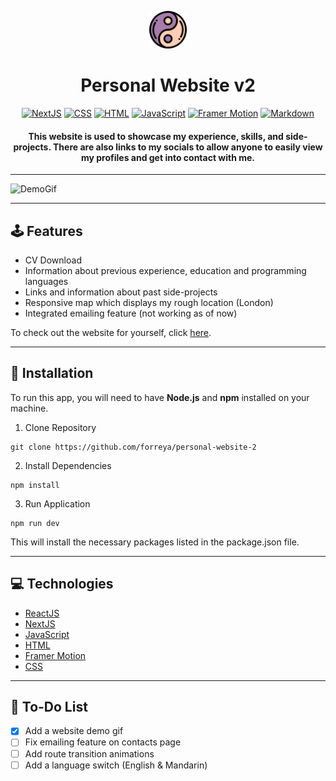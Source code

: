 <p align="center"><img alt="logo" src="https://github.com/forreya/personal-website-2/blob/main/logo.png" width="60px" /></p>
<h1 align="center">Personal Website v2</h1>

<p align="center">
  <a href="#"><img alt="NextJS" src="https://img.shields.io/badge/next.js-000000?style=for-the-badge&logo=nextdotjs&logoColor=white"></a>
  <a href="#"><img alt="CSS" src="https://img.shields.io/badge/CSS-239120?&style=for-the-badge&logo=css3&logoColor=white"></a>
  <a href="#"><img alt="HTML" src="https://img.shields.io/badge/HTML5-E34F26?style=for-the-badge&logo=html5&logoColor=white"></a>
  <a href="#"><img alt="JavaScript" src="https://img.shields.io/badge/JavaScript-323330?style=for-the-badge&logo=javascript&logoColor=F7DF1E"></a>
  <a href="#"><img alt="Framer Motion" src="https://img.shields.io/badge/Framer-black?style=for-the-badge&logo=framer&logoColor=blue"></a>
  <a href="#"><img alt="Markdown" src="https://img.shields.io/badge/Markdown-000000?style=for-the-badge&logo=markdown&logoColor=white"></a>
</p>

<h4 align="center">This website is used to showcase my experience, skills, and side-projects. There are also links to my socials to allow anyone to easily view my profiles and get into contact with me.</h4>

---

![DemoGif](https://github.com/forreya/personal-website-2/blob/main/demo.gif)

---

## 🕹️ Features

- CV Download
- Information about previous experience, education and programming languages
- Links and information about past side-projects
- Responsive map which displays my rough location (London)
- Integrated emailing feature (not working as of now)

To check out the website for yourself, click [here](https://forreya.vercel.app/).

---

## 💾 Installation

To run this app, you will need to have **Node.js** and **npm** installed on your machine.

1. Clone Repository

```
git clone https://github.com/forreya/personal-website-2
```

2. Install Dependencies

```
npm install 
```
    
3. Run Application

```
npm run dev
```

This will install the necessary packages listed in the package.json file.

---

## 💻 Technologies

- [ReactJS](https://reactjs.org/)
- [NextJS](https://nextjs.org/)
- [JavaScript](https://www.javascript.com/)
- [HTML](https://html.spec.whatwg.org/multipage/)
- [Framer Motion](https://www.framer.com/motion/)
- [CSS](https://devdocs.io/css/)

---

## 📝 To-Do List

- [x] Add a website demo gif
- [ ] Fix emailing feature on contacts page
- [ ] Add route transition animations
- [ ] Add a language switch (English & Mandarin)
